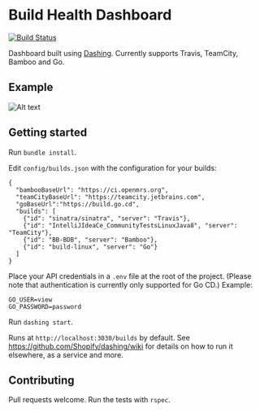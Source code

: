 # Build Health Dashboard

[![Build Status](https://travis-ci.org/rouanw/build-health-dashboard.svg?branch=master)](https://travis-ci.org/rouanw/build-health-dashboard)

Dashboard built using [Dashing](http://shopify.github.com/dashing). Currently supports Travis, TeamCity, Bamboo and Go.

## Example

![Alt text](http://rouanw.github.io/images/build_health_screenshot.png "Example build dashboard")

## Getting started

Run `bundle install`.

Edit `config/builds.json` with the configuration for your builds:

```
{
  "bambooBaseUrl": "https://ci.openmrs.org",
  "teamCityBaseUrl": "https://teamcity.jetbrains.com",
  "goBaseUrl":"https://build.go.cd",
  "builds": [
    {"id": "sinatra/sinatra", "server": "Travis"},
    {"id": "IntelliJIdeaCe_CommunityTestsLinuxJava8", "server": "TeamCity"},
    {"id": "BB-BDB", "server": "Bamboo"},
    {"id": "build-linux", "server": "Go"}
  ]
}
```

Place your API credentials in a `.env` file at the root of the project. (Please note that authentication is currently only supported for Go CD.) Example:

```
GO_USER=view
GO_PASSWORD=password
```

Run `dashing start`.

Runs at `http://localhost:3030/builds` by default. See https://github.com/Shopify/dashing/wiki for details on how to run it elsewhere, as a service and more.

## Contributing

Pull requests welcome. Run the tests with `rspec`.
